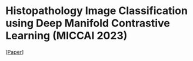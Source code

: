 # Histopathology Image Classification using Deep Manifold Contrastive Learning (MICCAI 2023)

[[Paper](https://arxiv.org/abs/2306.14459)]
